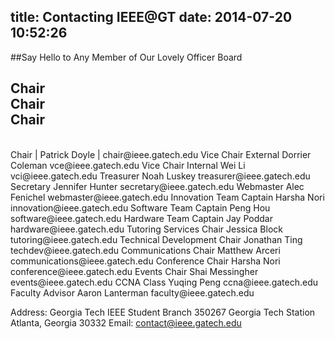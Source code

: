 title: Contacting IEEE@GT
date: 2014-07-20 10:52:26
---
##Say Hello to Any Member of Our Lovely Officer Board


<div class="container">
  <div class="row">
  <h2>
    <div class="col-xs-2">Chair</div> <div class="col-xs-2">Chair</div> <div class="col-xs-2">Chair</div>
  </h2>
  </div>
</div>

<br/>
Chair | Patrick Doyle | chair@ieee.gatech.edu
Vice Chair External
Dorrier Coleman
vce@ieee.gatech.edu
Vice Chair Internal
Wei Li
vci@ieee.gatech.edu
Treasurer
Noah Luskey
treasurer@ieee.gatech.edu
Secretary
Jennifer Hunter
secretary@ieee.gatech.edu
Webmaster
Alec Fenichel
webmaster@ieee.gatech.edu
Innovation Team Captain
Harsha Nori
innovation@ieee.gatech.edu
Software Team Captain
Peng Hou
software@ieee.gatech.edu
Hardware Team Captain
Jay Poddar
hardware@ieee.gatech.edu
Tutoring Services Chair
Jessica Block
tutoring@ieee.gatech.edu
Technical Development Chair
Jonathan Ting
techdev@ieee.gatech.edu
Communications Chair
Matthew Arceri
communications@ieee.gatech.edu
Conference Chair
Harsha Nori
conference@ieee.gatech.edu
Events Chair
Shai Messingher
events@ieee.gatech.edu
CCNA Class
Yuqing Peng
ccna@ieee.gatech.edu
Faculty Advisor
Aaron Lanterman
faculty@ieee.gatech.edu


Address:
Georgia Tech IEEE Student Branch
350267 Georgia Tech Station
Atlanta, Georgia 30332
Email: contact@ieee.gatech.edu
